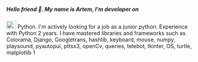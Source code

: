 ##### Hello friend 👋. My name is Artem, I'm developer on 
<img src="https://upload.wikimedia.org/wikipedia/commons/thumb/0/0a/Python.svg/640px-Python.svg.png" width="25" height="20"> Python.
I'm actively looking for a job as a junior python. Experience with Python 2 years. I have mastered libraries and frameworks such as 
Colorama, 
Django, 
Googletrans, 
hashlib, keyboard, 
mouse, 
numpy,
playsound, 
pyautopui, 
pttsx3, 
openCv, 
queries, 
telebot, 
tkinter, 
OS, 
turtle, 
matplotlib
1